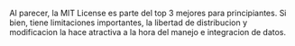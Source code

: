 Al parecer, la MIT License es parte del top 3 mejores para principiantes.
Si bien, tiene limitaciones importantes, la libertad de distribucion y modificacion la hace atractiva a la hora del manejo e integracion de datos.